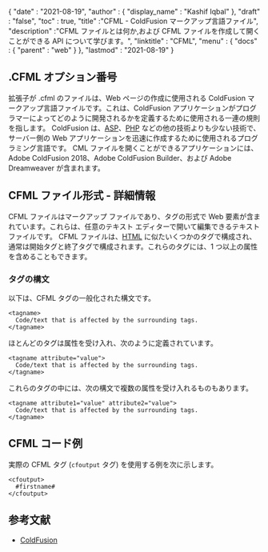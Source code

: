 {
  "date" : "2021-08-19",
  "author" : {
    "display_name" : "Kashif Iqbal"
},
  "draft" : "false",
  "toc" : true,
  "title" :"CFML - ColdFusion マークアップ言語ファイル",
  "description" :"CFML ファイルとは何か,および CFML ファイルを作成して開くことができる API について学びます。",
  "linktitle" : "CFML",
  "menu" : {
    "docs" : {
      "parent" : "web"
}
},
  "lastmod" : "2021-08-19"
}

## .CFML オプション番号

拡張子が .cfml のファイルは、Web ページの作成に使用される ColdFusion マークアップ言語ファイルです。これは、ColdFusion アプリケーションがプログラマーによってどのように開発されるかを定義するために使用される一連の規則を指します。 ColdFusion は、[ASP](/web/asp/)、[PHP](/programming/php/) などの他の技術よりも少ない技術で、サーバー側の Web アプリケーションを迅速に作成するために使用されるプログラミング言語です。 CML ファイルを開くことができるアプリケーションには、Adobe ColdFusion 2018、Adobe ColdFusion Builder、および Adobe Dreamweaver が含まれます。

## CFML ファイル形式 - 詳細情報

CFML ファイルはマークアップ ファイルであり、タグの形式で Web 要素が含まれています。これらは、任意のテキスト エディターで開いて編集できるテキスト ファイルです。 CFML ファイルは、[HTML](/web/html/) に似たいくつかのタグで構成され、通常は開始タグと終了タグで構成されます。これらのタグには、1 つ以上の属性を含めることもできます。

### タグの構文

以下は、CFML タグの一般化された構文です。

```
<tagname>
  Code/text that is affected by the surrounding tags.
</tagname>
```

ほとんどのタグは属性を受け入れ、次のように定義されています。

```
<tagname attribute="value">
  Code/text that is affected by the surrounding tags.
</tagname>
```

これらのタグの中には、次の構文で複数の属性を受け入れるものもあります。

```
<tagname attribute1="value" attribute2="value">
  Code/text that is affected by the surrounding tags.
</tagname>
```

## CFML コード例

実際の CFML タグ (`cfoutput` タグ) を使用する例を次に示します。

```
<cfoutput>
  #firstname#
</cfoutput>
```

## 参考文献

* [ColdFusion](https://www.quackit.com/coldfusion/tutorial/)

